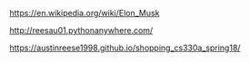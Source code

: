https://en.wikipedia.org/wiki/Elon_Musk

http://reesau01.pythonanywhere.com/

https://austinreese1998.github.io/shopping_cs330a_spring18/
